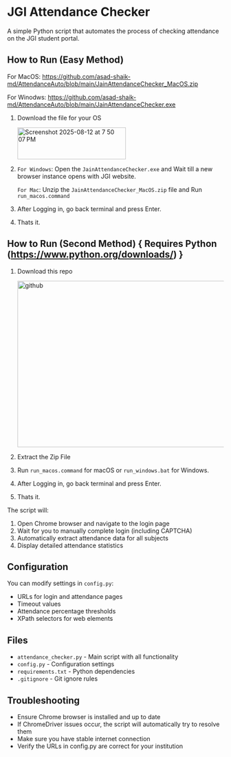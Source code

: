 # JGI Attendance Checker

A simple Python script that automates the process of checking attendance on the JGI student portal.

## How to Run (Easy Method)

For MacOS: https://github.com/asad-shaik-md/AttendanceAuto/blob/main/JainAttendanceChecker_MacOS.zip

For Winodws: https://github.com/asad-shaik-md/AttendanceAuto/blob/main/JainAttendanceChecker.exe

1. Download the file for your OS

      <img width="252" height="74" alt="Screenshot 2025-08-12 at 7 50 07 PM" src="https://github.com/user-attachments/assets/e1b1deb5-0553-4c83-bb50-f0dcba521085" />
   
2. `For Windows`: Open the `JainAttendanceChecker.exe` and Wait till a new browser instance opens with JGI website.
      
   `For Mac`: Unzip the `JainAttendanceChecker_MacOS.zip` file and Run `run_macos.command`    

3. After Logging in, go back terminal and press Enter.
4. Thats it.

   
## How to Run (Second Method) { Requires Python (https://www.python.org/downloads/) }

1. Download this repo
   
    <img width="619" height="387" alt="github" src="https://github.com/user-attachments/assets/d21e576f-5073-4bb3-9ec9-c526fb959393" />

2. Extract the Zip File
3. Run `run_macos.command` for macOS or `run_windows.bat` for Windows.
4. After Logging in, go back terminal and press Enter.
5. Thats it.

The script will:
1. Open Chrome browser and navigate to the login page
2. Wait for you to manually complete login (including CAPTCHA)
3. Automatically extract attendance data for all subjects
4. Display detailed attendance statistics

## Configuration

You can modify settings in `config.py`:
- URLs for login and attendance pages
- Timeout values
- Attendance percentage thresholds
- XPath selectors for web elements

## Files

- `attendance_checker.py` - Main script with all functionality
- `config.py` - Configuration settings
- `requirements.txt` - Python dependencies
- `.gitignore` - Git ignore rules

## Troubleshooting

- Ensure Chrome browser is installed and up to date
- If ChromeDriver issues occur, the script will automatically try to resolve them
- Make sure you have stable internet connection
- Verify the URLs in config.py are correct for your institution
